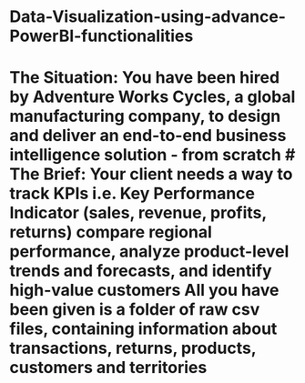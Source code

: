 # Data-Visualization-using-advance-PowerBI-functionalities
# The Situation:  You have been hired by Adventure Works Cycles, a global manufacturing company, to design and deliver an end-to-end business intelligence solution - from scratch  # The Brief:  Your client needs a way to track KPIs i.e. Key Performance Indicator (sales, revenue, profits, returns) compare regional performance, analyze product-level trends and forecasts, and identify high-value customers  All you have been given is a folder of raw csv files, containing information about transactions, returns, products, customers and territories
